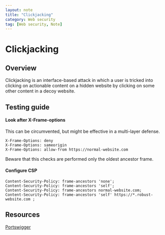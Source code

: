 ```yaml
---
layout: note
title: "Clickjacking"
category: Web security
tag: [Web security, Note]
---
```


# Clickjacking

## Overview
Clickjacking is an interface-based attack in which a user is tricked into clicking on actionable content on a hidden website by clicking on some other content in a decoy website.

## Testing guide

#### Look after X-Frame-options
This can be circumvented, but might be effective in a multi-layer defense.
```http
X-Frame-Options: deny
X-Frame-Options: sameorigin
X-Frame-Options: allow-from https://normal-website.com
```
Beware that this checks are performed only the oldest ancestor frame.

#### Configure CSP
```http
Content-Security-Policy: frame-ancestors 'none';
Content-Security-Policy: frame-ancestors 'self';
Content-Security-Policy: frame-ancestors normal-website.com;
Content-Security-Policy: frame-ancestors 'self' https://*.robust-website.com ;
```

## Resources
[Portswigger](https://portswigger.net/web-security/clickjacking)
